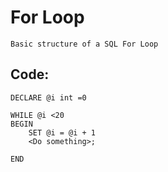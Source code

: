 
# For Loop

    Basic structure of a SQL For Loop

## Code:

    DECLARE @i int =0

    WHILE @i <20  
    BEGIN  
	    SET @i = @i + 1  
	    <Do something>;  

    END  
